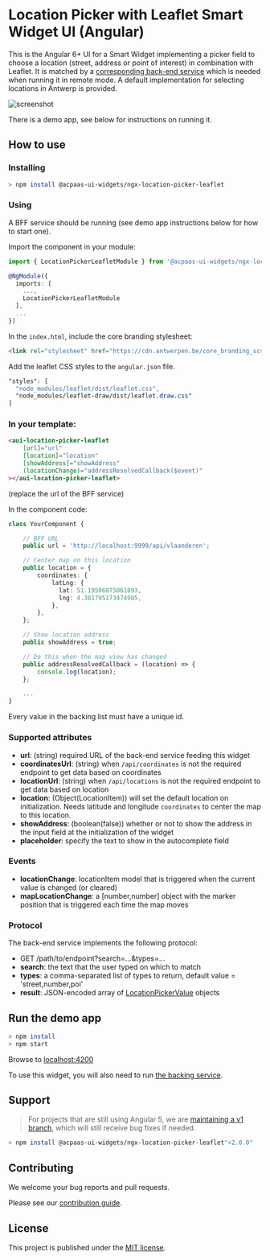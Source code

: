 # Location Picker with Leaflet Smart Widget UI (Angular)

This is the Angular 6+ UI for a Smart Widget implementing a picker field to choose a location (street, address or point of interest) in combination with Leaflet. It is matched by a [corresponding back-end service](https://github.com/digipolisantwerp/location-picker_service_nodejs) which is needed when running it in remote mode. A default implementation for selecting locations in Antwerp is provided.

![screenshot](example.png)

There is a demo app, see below for instructions on running it.

## How to use

### Installing

```sh
> npm install @acpaas-ui-widgets/ngx-location-picker-leaflet
```

### Using

A BFF service should be running (see demo app instructions below for how to start one).

Import the component in your module:

```ts
import { LocationPickerLeafletModule } from '@acpaas-ui-widgets/ngx-location-picker-leaflet';

@NgModule({
  imports: [
    ...,
    LocationPickerLeafletModule
  ],
  ...
})
```

In the `index.html`, include the core branding stylesheet:

```html
<link rel="stylesheet" href="https://cdn.antwerpen.be/core_branding_scss/3.0.3/main.min.css">
```

Add the leaflet CSS styles to the `angular.json` file.

```css
"styles": [
  "node_modules/leaflet/dist/leaflet.css",
  "node_modules/leaflet-draw/dist/leaflet.draw.css"
]
```

### In your template:

```html
<aui-location-picker-leaflet
    [url]="url"
    [location]="location"
    [showAddress]="showAddress"
    (locationChange)="addressResolvedCallback($event)"
></aui-location-picker-leaflet>
```

(replace the url of the BFF service)

In the component code:

```ts
class YourComponent {

    // BFF URL
    public url = 'http://localhost:9999/api/vlaanderen';

    // Center map on this location
    public location = {
        coordinates: {
            latLng: {
              lat: 51.19506875061893,
              lng: 4.381795173474985,
            },
        },
    };

    // Show location address
    public showAddress = true;

    // Do this when the map view has changed
    public addressResolvedCallback = (location) => {
        console.log(location);
    };

    ...
}
```

Every value in the backing list must have a unique id.

### Supported attributes

- **url**: (string) required URL of the back-end service feeding this widget
- **coordinatesUrl**: (string) when `/api/coordinates` is not the required endpoint to get data based on coordinates
- **locationUrl**: (string) when `/api/locations` is not the required endpoint to get data based on location
- **location**: (Object(LocationItem)) will set the default location on initialization. Needs latitude and longitude `coordinates` to center the map to this location.
- **showAddress**: (boolean(false)) whether or not to show the address in the input field at the initialization of the widget
- **placeholder**: specify the text to show in the autocomplete field

### Events

- **locationChange**: locationItem model that is triggered when the current value is changed (or cleared)
- **mapLocationChange**: a [number,number] object with the marker position that is triggered each time the map moves

### Protocol

The back-end service implements the following protocol:

- GET /path/to/endpoint?search=...&types=...
- **search**: the text that the user typed on which to match
- **types**: a comma-separated list of types to return, default value = 'street,number,poi'
- **result**: JSON-encoded array of [LocationPickerValue](https://github.com/digipolisantwerp/location-picker_widget_angular/blob/master/src/location-picker/location-picker.types.ts) objects

## Run the demo app

```sh
> npm install
> npm start
```

Browse to [localhost:4200](http://localhost:4200)

To use this widget, you will also need to run [the backing service](https://github.com/digipolisantwerp/location-picker_service_nodejs).

## Support

> For projects that are still using Angular 5, we are [maintaining a v1 branch](https://github.com/digipolisantwerp/location-picker-leaflet_widget_angular/tree/v1), which will still receive bug fixes if needed.

```sh
> npm install @acpaas-ui-widgets/ngx-location-picker-leaflet"<2.0.0"
```

## Contributing

We welcome your bug reports and pull requests.

Please see our [contribution guide](CONTRIBUTING.md).

## License

This project is published under the [MIT license](LICENSE.md).
